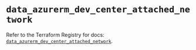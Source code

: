 # `data_azurerm_dev_center_attached_network`

Refer to the Terraform Registry for docs: [`data_azurerm_dev_center_attached_network`](https://registry.terraform.io/providers/hashicorp/azurerm/4.43.0/docs/data-sources/dev_center_attached_network).

